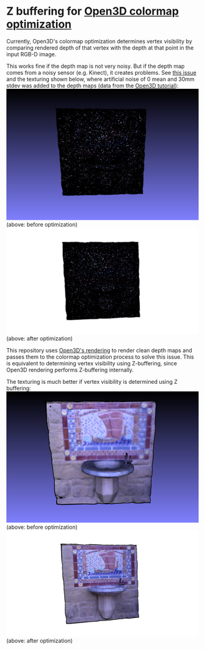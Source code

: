 # Z buffering for [Open3D colormap optimization](http://www.open3d.org/docs/tutorial/Advanced/color_map_optimization.html)

Currently, Open3D's colormap optimization determines vertex visibility by 
comparing rendered depth of that vertex with the depth at that point in
the input RGB-D image.

This works fine if the depth map is not very noisy. But if the depth map comes
from a noisy sensor (e.g. Kinect), it creates problems. See [this issue](https://github.com/IntelVCL/Open3D/issues/594)
and the texturing shown below, where artificial noise of 0 mean and 30mm 
stdev was added to the depth maps 
(data from the [Open3D tutorial](http://www.open3d.org/docs/tutorial/Advanced/color_map_optimization.html)):
![before optim](before_optim.png)
(above: before optimization)
![after optim](after_optim.png)
(above: after optimization)

This repository uses [Open3D's rendering](http://www.open3d.org/docs/tutorial/Advanced/customized_visualization.html)
to render clean depth maps and passes them to the colormap optimization process
to solve this issue. This is equivalent to determining vertex visibility using
Z-buffering, since Open3D rendering performs Z-buffering internally.

The texturing is much better if vertex visibility is determined using Z buffering:
![before optim w/ zbuf](before_optim_zbuffering.png)
(above: before optimization)
![after optim w/ zbuf](after_optim_zbuffering.png)
(above: after optimization)